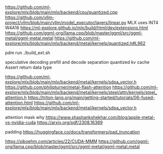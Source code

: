 https://github.com/ml-explore/mlx/blob/main/mlx/backend/cpu/quantized.cpp
https://github.com/vllm-project/vllm/blob/main/vllm/model_executor/layers/linear.py
MLX uses INT4 W4A16
https://ml-explore.github.io/mlx/build/html/dev/extensions.html
https://github.com/ggml-org/llama.cpp/blob/master/ggml/src/ggml-metal/ggml-metal.metal
https://github.com/ml-explore/mlx/blob/main/mlx/backend/metal/kernels/quantized.h#L962

pdm run ./build_ext.sh

speculative decoding
prefill and decode separation
quantized kv cache
Assert return data type

https://github.com/ml-explore/mlx/blob/main/mlx/backend/metal/kernels/sdpa_vector.h
https://github.com/philipturner/metal-flash-attention
https://github.com/ml-explore/mlx/blob/main/mlx/backend/metal/kernels/steel/attn/kernels/steel_attention.h
https://triton-lang.org/main/getting-started/tutorials/06-fused-attention.html
https://github.com/ml-explore/mlx/blob/main/mlx/backend/metal/kernels/sdpa_vector.h

attention mask why
https://www.shashankshekhar.com/blog/apple-metal-vs-nvidia-cuda
https://arxiv.org/pdf/2308.16369

padding
https://huggingface.co/docs/transformers/pad_truncation

https://siboehm.com/articles/22/CUDA-MMM
https://github.com/ggml-org/llama.cpp/blob/master/ggml/src/ggml-metal/ggml-metal.metal
